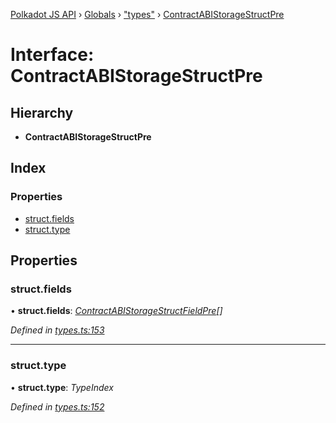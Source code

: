 [Polkadot JS API](../README.md) › [Globals](../globals.md) › ["types"](../modules/_types_.md) › [ContractABIStorageStructPre](_types_.contractabistoragestructpre.md)

# Interface: ContractABIStorageStructPre

## Hierarchy

* **ContractABIStorageStructPre**

## Index

### Properties

* [struct.fields](_types_.contractabistoragestructpre.md#struct.fields)
* [struct.type](_types_.contractabistoragestructpre.md#struct.type)

## Properties

###  struct.fields

• **struct.fields**: *[ContractABIStorageStructFieldPre](_types_.contractabistoragestructfieldpre.md)[]*

*Defined in [types.ts:153](https://github.com/polkadot-js/api/blob/fae67e72ee/packages/api-contract/src/types.ts#L153)*

___

###  struct.type

• **struct.type**: *TypeIndex*

*Defined in [types.ts:152](https://github.com/polkadot-js/api/blob/fae67e72ee/packages/api-contract/src/types.ts#L152)*
